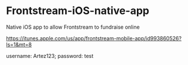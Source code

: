 # Frontstream-iOS-native-app
Native iOS app to allow Frontstream to fundraise online

https://itunes.apple.com/us/app/frontstream-mobile-app/id993860526?ls=1&mt=8

username: Artez123;
password: test
